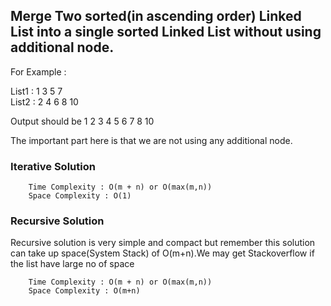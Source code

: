 ## Merge Two sorted(in ascending order) Linked List into a single sorted Linked List without using additional node.

For Example :

List1 : 1 3 5 7<br/>
List2 : 2 4 6 8 10

Output should be 1 2 3 4 5 6 7 8 10

The important part here is that we are not using any additional node.

### Iterative Solution

		Time Complexity : O(m + n) or O(max(m,n))
		Space Complexity : O(1)


### Recursive Solution

Recursive solution is very simple and compact but remember this solution can take up space(System Stack) of O(m+n).We may get Stackoverflow if the list have large no of space 
   
   		Time Complexity : O(m + n) or O(max(m,n))
		Space Complexity : O(m+n)
